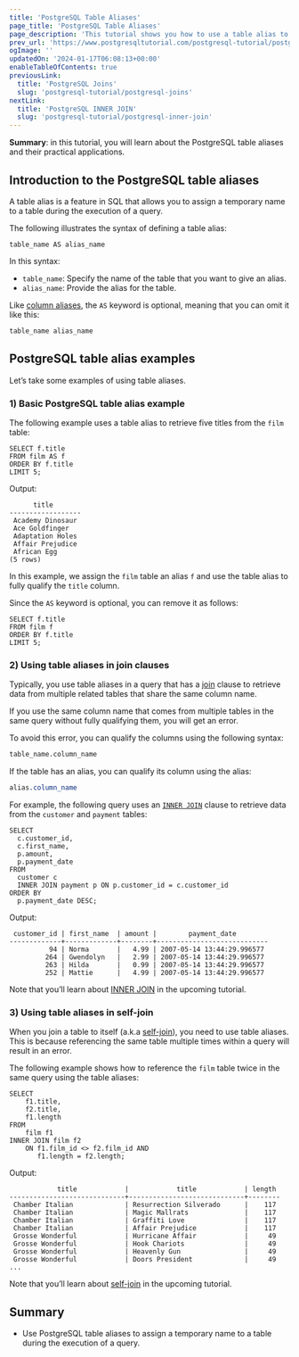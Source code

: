 ```yaml
---
title: 'PostgreSQL Table Aliases'
page_title: 'PostgreSQL Table Aliases'
page_description: 'This tutorial shows you how to use a table alias to assign a temporary name to a table during the query execution.'
prev_url: 'https://www.postgresqltutorial.com/postgresql-tutorial/postgresql-alias/'
ogImage: ''
updatedOn: '2024-01-17T06:08:13+00:00'
enableTableOfContents: true
previousLink:
  title: 'PostgreSQL Joins'
  slug: 'postgresql-tutorial/postgresql-joins'
nextLink:
  title: 'PostgreSQL INNER JOIN'
  slug: 'postgresql-tutorial/postgresql-inner-join'
---
```


**Summary**: in this tutorial, you will learn about the PostgreSQL table aliases and their practical applications.

## Introduction to the PostgreSQL table aliases

A table alias is a feature in SQL that allows you to assign a temporary name to a table during the execution of a query.

The following illustrates the syntax of defining a table alias:

```csssql
table_name AS alias_name
```

In this syntax:

- `table_name`: Specify the name of the table that you want to give an alias.
- `alias_name`: Provide the alias for the table.

Like [column aliases](postgresql-column-alias), the `AS` keyword is optional, meaning that you can omit it like this:

```sql
table_name alias_name
```

## PostgreSQL table alias examples

Let’s take some examples of using table aliases.

### 1\) Basic PostgreSQL table alias example

The following example uses a table alias to retrieve five titles from the `film` table:

```
SELECT f.title
FROM film AS f
ORDER BY f.title
LIMIT 5;
```

Output:

```text
      title
------------------
 Academy Dinosaur
 Ace Goldfinger
 Adaptation Holes
 Affair Prejudice
 African Egg
(5 rows)
```

In this example, we assign the `film` table an alias `f` and use the table alias to fully qualify the `title` column.

Since the `AS` keyword is optional, you can remove it as follows:

```
SELECT f.title
FROM film f
ORDER BY f.title
LIMIT 5;
```

### 2\) Using table aliases in join clauses

Typically, you use table aliases in a query that has a [join](postgresql-joins) clause to retrieve data from multiple related tables that share the same column name.

If you use the same column name that comes from multiple tables in the same query without fully qualifying them, you will get an error.

To avoid this error, you can qualify the columns using the following syntax:

```sql
table_name.column_name
```

If the table has an alias, you can qualify its column using the alias:

```css
alias.column_name
```

For example, the following query uses an [`INNER JOIN`](postgresql-inner-join) clause to retrieve data from the `customer` and `payment` tables:

```
SELECT
  c.customer_id,
  c.first_name,
  p.amount,
  p.payment_date
FROM
  customer c
  INNER JOIN payment p ON p.customer_id = c.customer_id
ORDER BY
  p.payment_date DESC;
```

Output:

```text
 customer_id | first_name  | amount |        payment_date
-------------+-------------+--------+----------------------------
          94 | Norma       |   4.99 | 2007-05-14 13:44:29.996577
         264 | Gwendolyn   |   2.99 | 2007-05-14 13:44:29.996577
         263 | Hilda       |   0.99 | 2007-05-14 13:44:29.996577
         252 | Mattie      |   4.99 | 2007-05-14 13:44:29.996577
```

Note that you’ll learn about [INNER JOIN](postgresql-inner-join) in the upcoming tutorial.

### 3\) Using table aliases in self\-join

When you join a table to itself (a.k.a [self\-join](postgresql-self-join)), you need to use table aliases. This is because referencing the same table multiple times within a query will result in an error.

The following example shows how to reference the `film` table twice in the same query using the table aliases:

```
SELECT
    f1.title,
    f2.title,
    f1.length
FROM
    film f1
INNER JOIN film f2
    ON f1.film_id <> f2.film_id AND
       f1.length = f2.length;
```

Output:

```
            title            |            title            | length
-----------------------------+-----------------------------+--------
 Chamber Italian             | Resurrection Silverado      |    117
 Chamber Italian             | Magic Mallrats              |    117
 Chamber Italian             | Graffiti Love               |    117
 Chamber Italian             | Affair Prejudice            |    117
 Grosse Wonderful            | Hurricane Affair            |     49
 Grosse Wonderful            | Hook Chariots               |     49
 Grosse Wonderful            | Heavenly Gun                |     49
 Grosse Wonderful            | Doors President             |     49
...
```

Note that you’ll learn about [self\-join](postgresql-inner-join) in the upcoming tutorial.

## Summary

- Use PostgreSQL table aliases to assign a temporary name to a table during the execution of a query.
